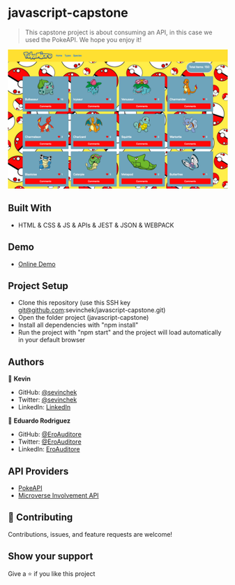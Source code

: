 # javascript-capstone

> This capstone project is about consuming an API, in this case we used the PokeAPI. We hope you enjoy it!

![screenshot](./src/img/app-screenshot.png)

## Built With

- HTML & CSS & JS & APIs & JEST & JSON & WEBPACK

## Demo

- [Online Demo](https://sevinchek.github.io/javascript-capstone/)

## Project Setup

- Clone this repository (use this SSH key git@github.com:sevinchek/javascript-capstone.git)
- Open the folder project (javascript-capstone)
- Install all dependencies with "npm install"
- Run the project with "npm start" and the project will load automatically in your default browser

## Authors

👤 **Kevin**

- GitHub: [@sevinchek](https://github.com/sevinchek)
- Twitter: [@sevinchek](https://twitter.com/sevinchek)
- LinkedIn: [LinkedIn](https://linkedin.com/in/sevinchek)

👤 **Eduardo Rodriguez**

- GitHub: [@EroAuditore](https://github.com/EroAuditore)
- Twitter: [@EroAuditore](https://twitter.com/EroAuditore)
- LinkedIn: [EroAuditore](https://www.linkedin.com/in/EroAuditore/)

## API Providers

- [PokeAPI](https://pokeapi.co/)
- [Microverse Involvement API](https://pokeapi.co/)

## 🤝 Contributing

Contributions, issues, and feature requests are welcome!

## Show your support

Give a ⭐️ if you like this project
